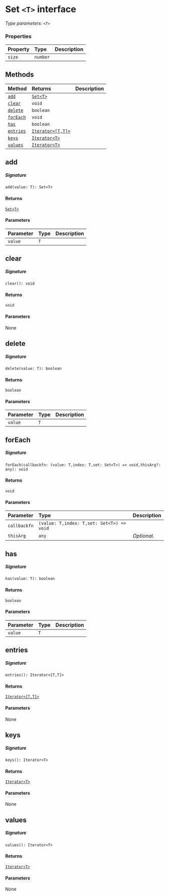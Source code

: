 # Set `<T>` interface



_Type parameters: `<T>`_






### Properties

| Property	   | Type	| Description|
|:-------------|:-------|:-----------|
|`size`      | `number` |  |




## Methods

| Method	   |  Returns	| Description|
|:-------------|:-------|:-----------|
|[`add`](#add)      | [`Set<T>`](Set.md) |  |
|[`clear`](#clear)      | `void` |  |
|[`delete`](#delete)      | `boolean` |  |
|[`forEach`](#foreach)      | `void` |  |
|[`has`](#has)      | `boolean` |  |
|[`entries`](#entries)      | [`Iterator<[T,T]>`](Iterator.md) |  |
|[`keys`](#keys)      | [`Iterator<T>`](Iterator.md) |  |
|[`values`](#values)      | [`Iterator<T>`](Iterator.md) |  |



## add



##### Signature
`add(value: T): Set<T>`

#### Returns
[`Set<T>`](Set.md)

#### Parameters


| Parameter	   | Type    | Description |
|:-------------|:---------------|:------------|
| `value`    | `T` |  |


## clear



##### Signature
`clear(): void`

#### Returns
`void`

#### Parameters
None


## delete



##### Signature
`delete(value: T): boolean`

#### Returns
`boolean`

#### Parameters


| Parameter	   | Type    | Description |
|:-------------|:---------------|:------------|
| `value`    | `T` |  |


## forEach



##### Signature
`forEach(callbackfn: (value: T,index: T,set: Set<T>) => void,thisArg?: any): void`

#### Returns
`void`

#### Parameters


| Parameter	   | Type    | Description |
|:-------------|:---------------|:------------|
| `callbackfn`    | `(value: T,index: T,set: Set<T>) => void` |  |
| `thisArg`    | `any` | _Optional._ |


## has



##### Signature
`has(value: T): boolean`

#### Returns
`boolean`

#### Parameters


| Parameter	   | Type    | Description |
|:-------------|:---------------|:------------|
| `value`    | `T` |  |


## entries



##### Signature
`entries(): Iterator<[T,T]>`

#### Returns
[`Iterator<[T,T]>`](Iterator.md)

#### Parameters
None


## keys



##### Signature
`keys(): Iterator<T>`

#### Returns
[`Iterator<T>`](Iterator.md)

#### Parameters
None


## values



##### Signature
`values(): Iterator<T>`

#### Returns
[`Iterator<T>`](Iterator.md)

#### Parameters
None

